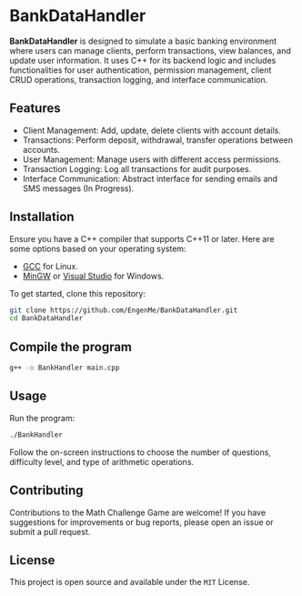 # BankDataHandler

**BankDataHandler** is designed to simulate a basic banking environment where users can manage clients, perform transactions, view balances, and update user information. It uses C++ for its backend logic and includes functionalities for user authentication, permission management, client CRUD operations, transaction logging, and interface communication.

## Features

- Client Management: Add, update, delete clients with account details.
- Transactions: Perform deposit, withdrawal, transfer operations between accounts.
- User Management: Manage users with different access permissions.
- Transaction Logging: Log all transactions for audit purposes.
- Interface Communication: Abstract interface for sending emails and SMS messages (In Progress).

## Installation

Ensure you have a C++ compiler that supports C++11 or later. Here are some options based on your operating system:

- [GCC](https://gcc.gnu.org/install/) for Linux.
- [MinGW](http://www.mingw.org/) or [Visual Studio](https://visualstudio.microsoft.com/vs/features/cplusplus/) for Windows.

To get started, clone this repository:

```bash
git clone https://github.com/EngenMe/BankDataHandler.git
cd BankDataHandler
```

## Compile the program

```bash
g++ -o BankHandler main.cpp
```

## Usage

Run the program:

```bash
./BankHandler
```

Follow the on-screen instructions to choose the number of questions, difficulty level, and type of arithmetic operations.

## Contributing

Contributions to the Math Challenge Game are welcome! If you have suggestions for improvements or bug reports, please open an issue or submit a pull request.

## License

This project is open source and available under the `MIT` License.